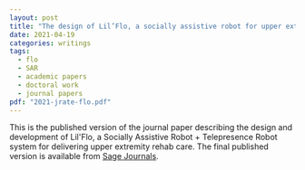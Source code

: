 ```yaml
---
layout: post
title: "The design of Lil’Flo, a socially assistive robot for upper extremity motor assessment and rehabilitation in the community via telepresence"
date: 2021-04-19
categories: writings
tags:
  - flo
  - SAR
  - academic papers
  - doctoral work
  - journal papers
pdf: "2021-jrate-flo.pdf"
---
```


This is the published version of the journal paper describing the design and development of Lil'Flo, a Socially Assistive Robot + Telepresence Robot system for delivering upper extremity rehab care. 
The final published version is available from [Sage Journals](https://journals.sagepub.com/doi/full/10.1177/20556683211001805).
